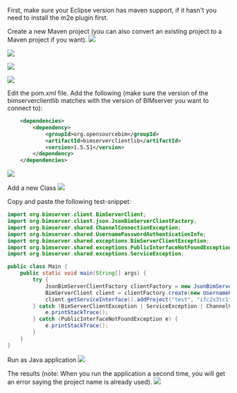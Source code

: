 First, make sure your Eclipse version has maven support, if it hasn't you need to install the m2e plugin first.

Create a new Maven project (you can also convert an existing project to a Maven project if you want).
![](https://github.com/opensourceBIM/BIMserver/blob/master/Documentation/img/createproject.png)

![](https://github.com/opensourceBIM/BIMserver/blob/master/Documentation/img/createmavenproject.png)

![](https://github.com/opensourceBIM/BIMserver/blob/master/Documentation/img/createmavenproject2.png)

![](https://github.com/opensourceBIM/BIMserver/blob/master/Documentation/img/createmavenproject3.png)

Edit the pom.xml file. Add the following (make sure the version of the bimserverclientlib matches with the version of BIMserver you want to connect to):
```xml
	<dependencies>
		<dependency>
			<groupId>org.opensourcebim</groupId>
			<artifactId>bimserverclientlib</artifactId>
			<version>1.5.51</version>
		</dependency>
	</dependencies>
```

![](https://github.com/opensourceBIM/BIMserver/blob/master/Documentation/img/editpom.png)

Add a new Class
![](https://github.com/opensourceBIM/BIMserver/blob/master/Documentation/img/addclass.png)

Copy and paste the following test-snippet:
```java
import org.bimserver.client.BimServerClient;
import org.bimserver.client.json.JsonBimServerClientFactory;
import org.bimserver.shared.ChannelConnectionException;
import org.bimserver.shared.UsernamePasswordAuthenticationInfo;
import org.bimserver.shared.exceptions.BimServerClientException;
import org.bimserver.shared.exceptions.PublicInterfaceNotFoundException;
import org.bimserver.shared.exceptions.ServiceException;

public class Main {
	public static void main(String[] args) {
		try {
			JsonBimServerClientFactory clientFactory = new JsonBimServerClientFactory("http://localhost:8080");
			BimServerClient client = clientFactory.create(new UsernamePasswordAuthenticationInfo("admin@bimserver.org", "admin"));
			client.getServiceInterface().addProject("test", "ifc2x3tc1");
		} catch (BimServerClientException | ServiceException | ChannelConnectionException e) {
			e.printStackTrace();
		} catch (PublicInterfaceNotFoundException e) {
			e.printStackTrace();
		}
	}
}
```

Run as Java application
![](https://github.com/opensourceBIM/BIMserver/blob/master/Documentation/img/runasjava.png)

The results (note: When you run the application a second time, you will get an error saying the project name is already used).
![](https://github.com/opensourceBIM/BIMserver/blob/master/Documentation/img/runasjavaresults.png)


